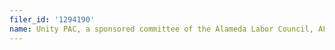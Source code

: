 ```yaml
---
filer_id: '1294190'
name: Unity PAC, a sponsored committee of the Alameda Labor Council, AFL-CIO
---
```

